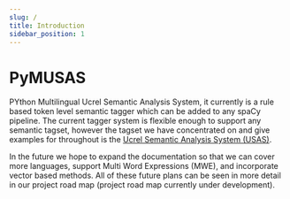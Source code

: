 ```yaml
---
slug: /
title: Introduction
sidebar_position: 1
---
```


# PyMUSAS

PYthon Multilingual Ucrel Semantic Analysis System, it currently is a rule based token level semantic tagger which can be added to any spaCy pipeline. The current tagger system is flexible enough to support any semantic tagset, however the tagset we have concentrated on and give examples for throughout is the [Ucrel Semantic Analysis System (USAS)](https://ucrel.lancs.ac.uk/usas/). 

In the future we hope to expand the documentation so that we can cover more languages, support Multi Word Expressions (MWE), and incorporate vector based methods. All of these future plans can be seen in more detail in our project road map (project road map currently under development).